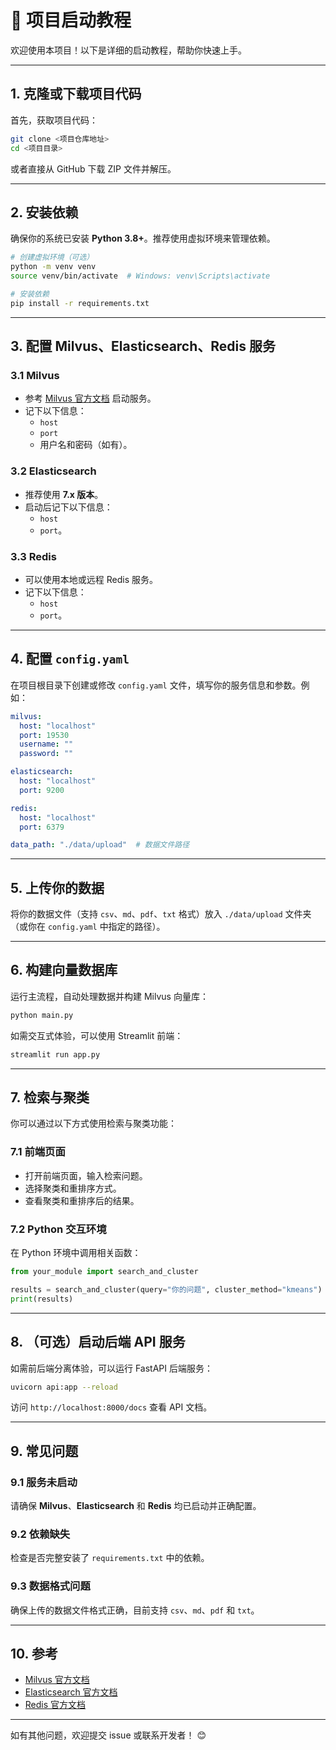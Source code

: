 # 🚀 项目启动教程

欢迎使用本项目！以下是详细的启动教程，帮助你快速上手。

---

## 1. 克隆或下载项目代码

首先，获取项目代码：

```bash
git clone <项目仓库地址>
cd <项目目录>
```

或者直接从 GitHub 下载 ZIP 文件并解压。

---

## 2. 安装依赖

确保你的系统已安装 **Python 3.8+**。推荐使用虚拟环境来管理依赖。

```bash
# 创建虚拟环境（可选）
python -m venv venv
source venv/bin/activate  # Windows: venv\Scripts\activate

# 安装依赖
pip install -r requirements.txt
```

---

## 3. 配置 Milvus、Elasticsearch、Redis 服务

### 3.1 Milvus
- 参考 [Milvus 官方文档](https://milvus.io/docs) 启动服务。
- 记下以下信息：
  - `host`
  - `port`
  - 用户名和密码（如有）。

### 3.2 Elasticsearch
- 推荐使用 **7.x 版本**。
- 启动后记下以下信息：
  - `host`
  - `port`。

### 3.3 Redis
- 可以使用本地或远程 Redis 服务。
- 记下以下信息：
  - `host`
  - `port`。

---

## 4. 配置 `config.yaml`

在项目根目录下创建或修改 `config.yaml` 文件，填写你的服务信息和参数。例如：

```yaml
milvus:
  host: "localhost"
  port: 19530
  username: ""
  password: ""

elasticsearch:
  host: "localhost"
  port: 9200

redis:
  host: "localhost"
  port: 6379

data_path: "./data/upload"  # 数据文件路径
```

---

## 5. 上传你的数据

将你的数据文件（支持 `csv`、`md`、`pdf`、`txt` 格式）放入 `./data/upload` 文件夹（或你在 `config.yaml` 中指定的路径）。

---

## 6. 构建向量数据库

运行主流程，自动处理数据并构建 Milvus 向量库：

```bash
python main.py
```

如需交互式体验，可以使用 Streamlit 前端：

```bash
streamlit run app.py
```

---

## 7. 检索与聚类

你可以通过以下方式使用检索与聚类功能：

### 7.1 前端页面
- 打开前端页面，输入检索问题。
- 选择聚类和重排序方式。
- 查看聚类和重排序后的结果。

### 7.2 Python 交互环境
在 Python 环境中调用相关函数：

```python
from your_module import search_and_cluster

results = search_and_cluster(query="你的问题", cluster_method="kmeans")
print(results)
```

---

## 8. （可选）启动后端 API 服务

如需前后端分离体验，可以运行 FastAPI 后端服务：

```bash
uvicorn api:app --reload
```

访问 `http://localhost:8000/docs` 查看 API 文档。

---

## 9. 常见问题

### 9.1 服务未启动
请确保 **Milvus**、**Elasticsearch** 和 **Redis** 均已启动并正确配置。

### 9.2 依赖缺失
检查是否完整安装了 `requirements.txt` 中的依赖。

### 9.3 数据格式问题
确保上传的数据文件格式正确，目前支持 `csv`、`md`、`pdf` 和 `txt`。

---

## 10. 参考

- [Milvus 官方文档](https://milvus.io/docs)
- [Elasticsearch 官方文档](https://www.elastic.co/guide/index.html)
- [Redis 官方文档](https://redis.io/documentation)

---

如有其他问题，欢迎提交 issue 或联系开发者！ 😊